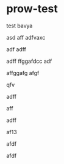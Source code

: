 # prow-test
test
bavya

asd
aff
adfvaxc

adf
adff

adff
ffggafdcc
adf

affggafg
afgf

qfv

adff

aff

adff


af13


afdf

afdf
